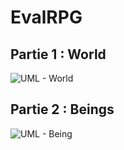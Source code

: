 # EvalRPG

## Partie 1 : World
![UML - World](https://github.com/vincentdelvalle-ynov/EvalRPG/blob/master/World%20-%20Class%20Diagram.png)

## Partie 2 : Beings
![UML - Being](https://github.com/vincentdelvalle-ynov/EvalRPG/blob/master/Beings%20-%20Class%20Diagram.png)
